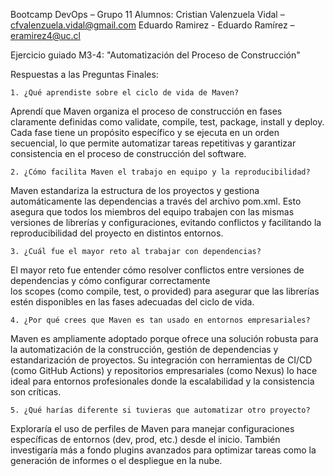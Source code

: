 Bootcamp DevOps – Grupo 11
Alumnos:	Cristian Valenzuela Vidal – cfvalenzuela.vidal@gmail.com
			Eduardo Ramirez - Eduardo Ramírez – eramirez4@uc.cl       
			
Ejercicio guiado M3-4: "Automatización del Proceso de Construcción"

Respuestas a las Preguntas Finales:

    1. ¿Qué aprendiste sobre el ciclo de vida de Maven?

Aprendí que Maven organiza el proceso de construcción en fases claramente definidas como validate, compile, test, package, install y deploy. Cada fase tiene un propósito específico y se ejecuta en un orden secuencial, lo que permite automatizar tareas repetitivas y garantizar consistencia en el proceso de construcción del software.

    2. ¿Cómo facilita Maven el trabajo en equipo y la reproducibilidad?

Maven estandariza la estructura de los proyectos y gestiona automáticamente las dependencias a través del archivo pom.xml. Esto asegura que todos los miembros del equipo trabajen con las mismas versiones de librerías y configuraciones, evitando conflictos y facilitando la reproducibilidad del proyecto en distintos entornos.

    3. ¿Cuál fue el mayor reto al trabajar con dependencias?

El mayor reto fue entender cómo resolver conflictos entre versiones de dependencias y cómo configurar correctamente los scopes (como compile, test, o provided) para asegurar que las librerías estén disponibles en las fases adecuadas del ciclo de vida.

    4. ¿Por qué crees que Maven es tan usado en entornos empresariales?	

Maven es ampliamente adoptado porque ofrece una solución robusta para la automatización de la construcción, gestión de dependencias y estandarización de proyectos. Su integración con herramientas de CI/CD (como GitHub Actions) y repositorios empresariales (como Nexus) lo hace ideal para entornos profesionales donde la escalabilidad y la consistencia son críticas.

    5. ¿Qué harías diferente si tuvieras que automatizar otro proyecto?	

Exploraría el uso de perfiles de Maven para manejar configuraciones específicas de entornos (dev, prod, etc.) desde el inicio. También investigaría más a fondo plugins avanzados para optimizar tareas como la generación de informes o el despliegue en la nube.
